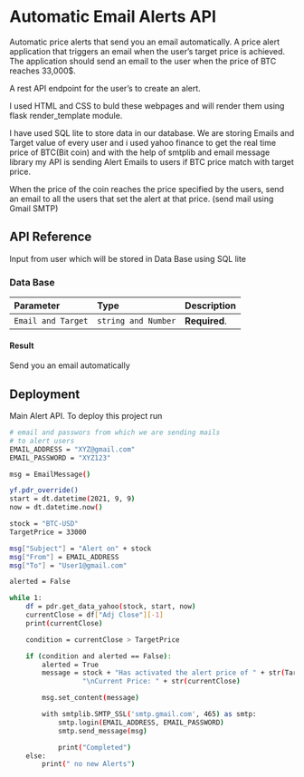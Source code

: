 
# Automatic Email Alerts API

 Automatic price alerts that send you an email automatically.
 A price alert application that triggers an email when the user’s target price is achieved.
The application should send an email to the user when the price of BTC reaches 33,000$.

A rest API endpoint for the user’s to create an alert.

I used HTML and CSS to buld these webpages and will render them using flask render_template module.

I have used SQL lite to store data in our database. We are storing Emails and Target value of every user
and i used yahoo finance to get the real time price of BTC(Bit coin) and with the help of smtplib and email message library 
my API is sending Alert Emails to users if BTC price match with target price.


When the price of the coin reaches the price specified by the users, send an email to all
the users that set the alert at that price. (send mail using Gmail SMTP)




## API Reference
Input from user which will be stored in Data Base using SQL lite

### Data Base



| Parameter | Type     | Description                |
| :-------- | :------- | :------------------------- |
| `Email and Target` | `string and Number` | **Required**. |

#### Result

Send you an email automatically



  
## Deployment
Main Alert API.
To deploy this project run

```bash
# email and passwors from which we are sending mails
# to alert users
EMAIL_ADDRESS = "XYZ@gmail.com"
EMAIL_PASSWORD = "XYZ123"

msg = EmailMessage()

yf.pdr_override()
start = dt.datetime(2021, 9, 9)
now = dt.datetime.now()

stock = "BTC-USD"
TargetPrice = 33000

msg["Subject"] = "Alert on" + stock
msg["From"] = EMAIL_ADDRESS
msg["To"] = "User1@gmail.com"

alerted = False

while 1:
    df = pdr.get_data_yahoo(stock, start, now)
    currentClose = df["Adj Close"][-1]
    print(currentClose)

    condition = currentClose > TargetPrice

    if (condition and alerted == False):
        alerted = True
        message = stock + "Has activated the alert price of " + str(TargetPrice) + \
                  "\nCurrent Price: " + str(currentClose)

        msg.set_content(message)

        with smtplib.SMTP_SSL('smtp.gmail.com', 465) as smtp:
            smtp.login(EMAIL_ADDRESS, EMAIL_PASSWORD)
            smtp.send_message(msg)

            print("Completed")
    else:
        print(" no new Alerts")

```

  